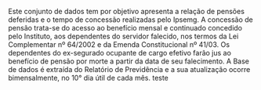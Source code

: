 Este conjunto de dados tem por objetivo apresenta a relação de pensões deferidas e o tempo de concessão realizadas pelo Ipsemg.
A concessão de pensão trata-se do acesso ao benefício mensal e continuado concedido pelo Instituto, aos dependentes do servidor falecido, nos termos da Lei Complementar nº 64/2002 e da Emenda Constitucional nº 41/03. Os dependentes do ex-se­gurado ocupante de cargo efetivo farão jus ao benefício de pensão por morte a partir da data de seu falecimento.
A Base de dados é extraída do Relatório de Previdência e a sua atualização ocorre bimensalmente, no 10° dia útil de cada mês. teste
